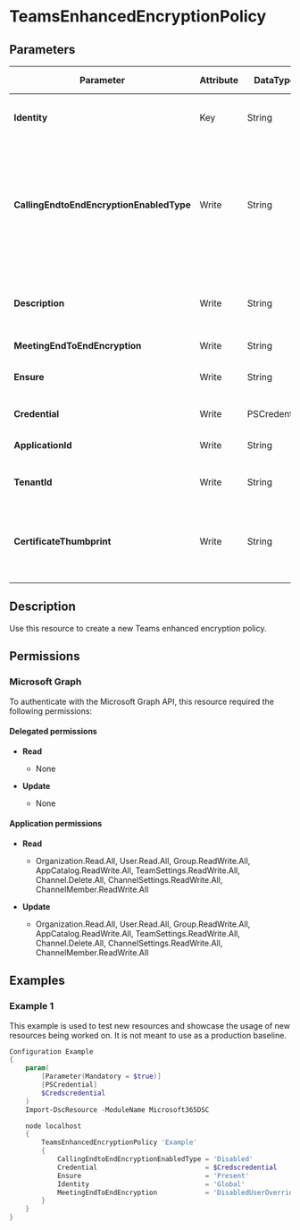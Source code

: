 ﻿# TeamsEnhancedEncryptionPolicy

## Parameters

| Parameter | Attribute | DataType | Description | Allowed Values |
| --- | --- | --- | --- | --- |
| **Identity** | Key | String | Unique identifier assigned to the Teams enhanced encryption policy. | |
| **CallingEndtoEndEncryptionEnabledType** | Write | String | Determines whether End-to-end encrypted calling is available for the user in Teams. Set this to DisabledUserOverride to allow user to turn on End-to-end encrypted calls. Set this to Disabled to prohibit. | |
| **Description** | Write | String | Enables administrators to provide explanatory text to accompany a Teams enhanced encryption policy. | |
| **MeetingEndToEndEncryption** | Write | String | N/A | |
| **Ensure** | Write | String | Present ensures the instance exists, absent ensures it is removed. | `Present`, `Absent` |
| **Credential** | Write | PSCredential | Credentials of the workload's Admin | |
| **ApplicationId** | Write | String | Id of the Azure Active Directory application to authenticate with. | |
| **TenantId** | Write | String | Id of the Azure Active Directory tenant used for authentication. | |
| **CertificateThumbprint** | Write | String | Thumbprint of the Azure Active Directory application's authentication certificate to use for authentication. | |


## Description

Use this resource to create a new Teams enhanced encryption policy.

## Permissions

### Microsoft Graph

To authenticate with the Microsoft Graph API, this resource required the following permissions:

#### Delegated permissions

- **Read**

    - None

- **Update**

    - None

#### Application permissions

- **Read**

    - Organization.Read.All, User.Read.All, Group.ReadWrite.All, AppCatalog.ReadWrite.All, TeamSettings.ReadWrite.All, Channel.Delete.All, ChannelSettings.ReadWrite.All, ChannelMember.ReadWrite.All

- **Update**

    - Organization.Read.All, User.Read.All, Group.ReadWrite.All, AppCatalog.ReadWrite.All, TeamSettings.ReadWrite.All, Channel.Delete.All, ChannelSettings.ReadWrite.All, ChannelMember.ReadWrite.All

## Examples

### Example 1

This example is used to test new resources and showcase the usage of new resources being worked on.
It is not meant to use as a production baseline.

```powershell
Configuration Example
{
    param(
        [Parameter(Mandatory = $true)]
        [PSCredential]
        $Credscredential
    )
    Import-DscResource -ModuleName Microsoft365DSC

    node localhost
    {
        TeamsEnhancedEncryptionPolicy 'Example'
        {
            CallingEndtoEndEncryptionEnabledType = 'Disabled'
            Credential                           = $Credscredential
            Ensure                               = 'Present'
            Identity                             = 'Global'
            MeetingEndToEndEncryption            = 'DisabledUserOverride'
        }
    }
}
```

